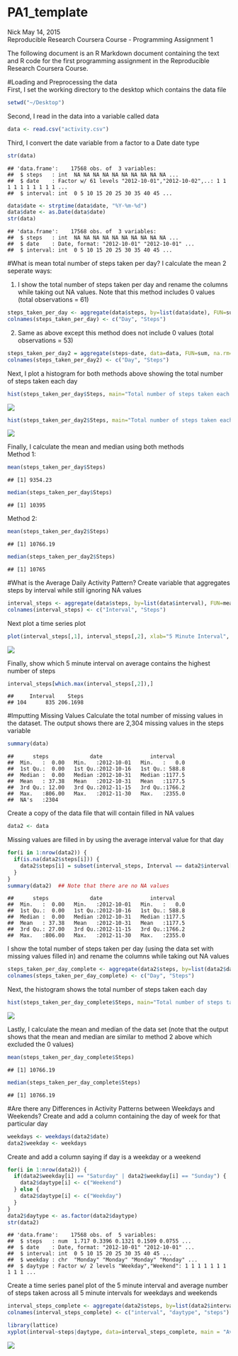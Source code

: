 # PA1_template
Nick 
May 14, 2015  
Reproducible Research Coursera Course - Programming Assignment 1

The following document is an R Markdown document containing the text and R code for the first programming assignment in the Reproducible Research Coursera Course.  

#Loading and Preprocessing the data  
First, I set the working directory to the desktop which contains the data file

```r
setwd("~/Desktop")
```

Second, I read in the data into a variable called data

```r
data <- read.csv("activity.csv")
```

Third, I convert the date variable from a factor to a Date date type

```r
str(data)
```

```
## 'data.frame':	17568 obs. of  3 variables:
##  $ steps   : int  NA NA NA NA NA NA NA NA NA NA ...
##  $ date    : Factor w/ 61 levels "2012-10-01","2012-10-02",..: 1 1 1 1 1 1 1 1 1 1 ...
##  $ interval: int  0 5 10 15 20 25 30 35 40 45 ...
```

```r
data$date <- strptime(data$date, "%Y-%m-%d")
data$date <- as.Date(data$date)
str(data)
```

```
## 'data.frame':	17568 obs. of  3 variables:
##  $ steps   : int  NA NA NA NA NA NA NA NA NA NA ...
##  $ date    : Date, format: "2012-10-01" "2012-10-01" ...
##  $ interval: int  0 5 10 15 20 25 30 35 40 45 ...
```

#What is mean total number of steps taken per day?
I calculate the mean 2 seperate ways:  
1. I show the total number of steps taken per day and rename the columns while taking out NA values. Note that this method includes 0 values (total observations = 61)

```r
steps_taken_per_day <- aggregate(data$steps, by=list(data$date), FUN=sum, na.rm=TRUE)
colnames(steps_taken_per_day) <- c("Day", "Steps")
```
2. Same as above except this method does not include 0 values (total observations = 53)

```r
steps_taken_per_day2 = aggregate(steps~date, data=data, FUN=sum, na.rm=TRUE)
colnames(steps_taken_per_day2) <- c("Day", "Steps")
```

Next, I plot a histogram for both methods above showing the total number of steps taken each day

```r
hist(steps_taken_per_day$Steps, main="Total number of steps taken each day (including 0 values)", xlab="Day", breaks = 15)
```

![](PA1_template_files/figure-html/unnamed-chunk-6-1.png) 

```r
hist(steps_taken_per_day2$Steps, main="Total number of steps taken each day (not including 0 values)", xlab="Day", breaks = 15)
```

![](PA1_template_files/figure-html/unnamed-chunk-6-2.png) 

Finally, I calculate the mean and median using both methods  
Method 1:

```r
mean(steps_taken_per_day$Steps)
```

```
## [1] 9354.23
```

```r
median(steps_taken_per_day$Steps)
```

```
## [1] 10395
```
Method 2:

```r
mean(steps_taken_per_day2$Steps)
```

```
## [1] 10766.19
```

```r
median(steps_taken_per_day2$Steps)
```

```
## [1] 10765
```
#What is the Average Daily Activity Pattern?
Create variable that aggregates steps by interval while still ignoring NA values

```r
interval_steps <- aggregate(data$steps, by=list(data$interval), FUN=mean, na.rm=TRUE)
colnames(interval_steps) <- c("Interval", "Steps")
```

Next plot a time series plot 

```r
plot(interval_steps[,1], interval_steps[,2], xlab="5 Minute Interval", ylab="Average Steps per day", main="Total number of steps taken each day", type="l")
```

![](PA1_template_files/figure-html/unnamed-chunk-10-1.png) 

Finally, show which 5 minute interval on average contains the highest number of steps

```r
interval_steps[which.max(interval_steps[,2]),]
```

```
##     Interval    Steps
## 104      835 206.1698
```
#Imputting Missing Values
Calculate the total number of missing values in the dataset. The output shows there are 2,304 missing values in the steps variable

```r
summary(data)
```

```
##      steps             date               interval     
##  Min.   :  0.00   Min.   :2012-10-01   Min.   :   0.0  
##  1st Qu.:  0.00   1st Qu.:2012-10-16   1st Qu.: 588.8  
##  Median :  0.00   Median :2012-10-31   Median :1177.5  
##  Mean   : 37.38   Mean   :2012-10-31   Mean   :1177.5  
##  3rd Qu.: 12.00   3rd Qu.:2012-11-15   3rd Qu.:1766.2  
##  Max.   :806.00   Max.   :2012-11-30   Max.   :2355.0  
##  NA's   :2304
```

Create a copy of the data file that will contain filled in NA values

```r
data2 <- data
```

Missing values are filled in by using the average interval value for that day

```r
for(i in 1:nrow(data2)) {
  if(is.na(data2$steps[i])) {
    data2$steps[i] = subset(interval_steps, Interval == data2$interval[i])$Steps
  }
}
summary(data2)  ## Note that there are no NA values
```

```
##      steps             date               interval     
##  Min.   :  0.00   Min.   :2012-10-01   Min.   :   0.0  
##  1st Qu.:  0.00   1st Qu.:2012-10-16   1st Qu.: 588.8  
##  Median :  0.00   Median :2012-10-31   Median :1177.5  
##  Mean   : 37.38   Mean   :2012-10-31   Mean   :1177.5  
##  3rd Qu.: 27.00   3rd Qu.:2012-11-15   3rd Qu.:1766.2  
##  Max.   :806.00   Max.   :2012-11-30   Max.   :2355.0
```

I show the total number of steps taken per day (using the data set with missing values filled in) and rename the columns while taking out NA values

```r
steps_taken_per_day_complete <- aggregate(data2$steps, by=list(data2$date), FUN=sum, na.rm=TRUE)
colnames(steps_taken_per_day_complete) <- c("Day", "Steps")
```

Next, the histogram shows the total number of steps taken each day

```r
hist(steps_taken_per_day_complete$Steps, main="Total number of steps taken each day", xlab="Day", breaks = 15)
```

![](PA1_template_files/figure-html/unnamed-chunk-16-1.png) 

Lastly, I calculate the mean and median of the data set (note that the output shows that the mean and median are similar to method 2 above which excluded the 0 values)

```r
mean(steps_taken_per_day_complete$Steps)
```

```
## [1] 10766.19
```

```r
median(steps_taken_per_day_complete$Steps)
```

```
## [1] 10766.19
```

#Are there any Differences in Activity Patterns between Weekdays and Weekends?
Create and add a column containing the day of week for that particular day

```r
weekdays <- weekdays(data2$date)
data2$weekday <- weekdays
```

Create and add a column saying if day is a weekday or a weekend

```r
for(i in 1:nrow(data2)) {
  if(data2$weekday[i] == "Saturday" | data2$weekday[i] == "Sunday") {
    data2$daytype[i] <- c("Weekend")
  } else {
    data2$daytype[i] <- c("Weekday")
  }
}
data2$daytype <- as.factor(data2$daytype)
str(data2)
```

```
## 'data.frame':	17568 obs. of  5 variables:
##  $ steps   : num  1.717 0.3396 0.1321 0.1509 0.0755 ...
##  $ date    : Date, format: "2012-10-01" "2012-10-01" ...
##  $ interval: int  0 5 10 15 20 25 30 35 40 45 ...
##  $ weekday : chr  "Monday" "Monday" "Monday" "Monday" ...
##  $ daytype : Factor w/ 2 levels "Weekday","Weekend": 1 1 1 1 1 1 1 1 1 1 ...
```

Create a time series panel plot of the 5 minute interval and average number of steps taken across all 5 minute intervals for weekdays and weekends

```r
interval_steps_complete <- aggregate(data2$steps, by=list(data2$interval, data2$daytype), FUN = mean)
colnames(interval_steps_complete) <- c("interval", "daytype", "steps")

library(lattice)
xyplot(interval~steps|daytype, data=interval_steps_complete, main = "Average across all 5 minute intervals for weekdays and weekends", layout = c(1, 2), xlab = "Interval", ylab="Average Steps")
```

![](PA1_template_files/figure-html/unnamed-chunk-20-1.png) 
